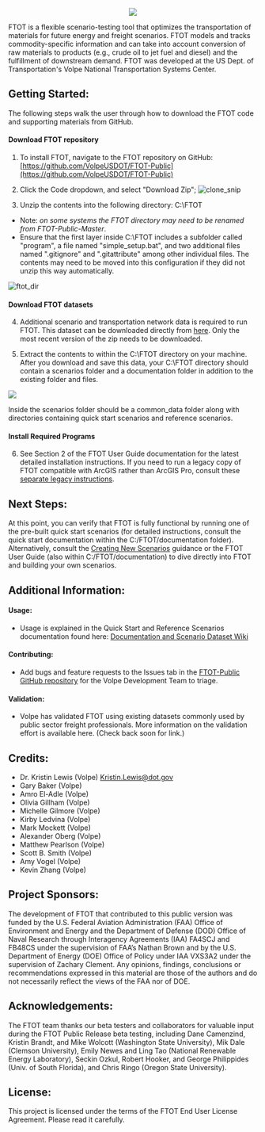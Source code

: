 <p align="center">
  <img src="https://user-images.githubusercontent.com/68650998/178897476-092cb9dc-0162-4bcb-9e31-7f5f252ec42b.png?raw=true"/>
</p>

FTOT is a flexible scenario-testing tool that optimizes the transportation of materials for future energy and freight scenarios. FTOT models and tracks commodity-specific information and can take into account conversion of raw materials to products (e.g., crude oil to jet fuel and diesel) and the fulfillment of downstream demand. FTOT was developed at the US Dept. of Transportation's Volpe National Transportation Systems Center.

## Getting Started:
The following steps walk the user through how to download the FTOT code and supporting materials from GitHub.

#### Download FTOT repository

1. To install FTOT, navigate to the FTOT repository on GitHub: [https://github.com/VolpeUSDOT/FTOT-Public](https://github.com/VolpeUSDOT/FTOT-Public)

2. Click the Code dropdown, and select "Download Zip";
![clone_snip](https://user-images.githubusercontent.com/45362680/92968787-5be4e300-f441-11ea-9c6e-2e3e37e0dbcb.png)

3. Unzip the contents into the following directory: C:\FTOT 
* Note: _on some systems the FTOT directory may need to be renamed from FTOT-Public-Master_.
* Ensure that the first layer inside C:\FTOT includes a subfolder called "program", a file named "simple_setup.bat", and two additional files named ".gitignore" and ".gitattribute" among other individual files. The contents may need to be moved into this configuration if they did not unzip this way automatically.

![ftot_dir](https://user-images.githubusercontent.com/65978091/108519340-87dd7d80-7297-11eb-8887-71676707e87b.jpg)

#### Download FTOT datasets

4. Additional scenario and transportation network data is required to run FTOT. This dataset can be downloaded directly from [here](https://volpeusdot.github.io/FTOT-Public/data_download.html). Only the most recent version of the zip needs to be downloaded.

5. Extract the contents to within the C:\FTOT directory on your machine. After you download and save this data, your C:\FTOT directory should contain a scenarios folder and a documentation folder in addition to the existing folder and files. 

![](https://user-images.githubusercontent.com/18051014/60043529-49d92200-968e-11e9-87fd-0ecf95341035.png)
 
Inside the scenarios folder should be a common_data folder along with directories containing quick start scenarios and reference scenarios.

#### Install Required Programs

6. See Section 2 of the FTOT User Guide documentation for the latest detailed installation instructions. If you need to run a legacy copy of FTOT compatible with ArcGIS rather than ArcGIS Pro, consult these [separate legacy instructions](https://volpeusdot.github.io/FTOT-Public/installation_old.html).

## Next Steps:
At this point, you can verify that FTOT is fully functional by running one of the pre-built quick start scenarios (for detailed instructions, consult the quick start documentation within the C:/FTOT/documentation folder). Alternatively, consult the [Creating New Scenarios](https://volpeusdot.github.io/FTOT-Public/create_scenario.html) guidance or the FTOT User Guide (also within C:/FTOT/documentation) to dive directly into FTOT and building your own scenarios.

## Additional Information:

#### Usage:
* Usage is explained in the Quick Start and Reference Scenarios documentation found here: [Documentation and Scenario Dataset Wiki](https://volpeusdot.github.io/FTOT-Public/data_download.html)

#### Contributing: 
* Add bugs and feature requests to the Issues tab in the [FTOT-Public GitHub repository](https://github.com/VolpeUSDOT/FTOT-Public/) for the Volpe Development Team to triage.

#### Validation:
* Volpe has validated FTOT using existing datasets commonly used by public sector freight professionals. More information on the validation effort is available here. (Check back soon for link.)

## Credits: 
* Dr. Kristin Lewis (Volpe) <Kristin.Lewis@dot.gov>
* Gary Baker (Volpe) 
* Amro El-Adle (Volpe)
* Olivia Gillham (Volpe) 
* Michelle Gilmore (Volpe) 
* Kirby Ledvina (Volpe)
* Mark Mockett (Volpe)
* Alexander Oberg (Volpe) 
* Matthew Pearlson (Volpe)
* Scott B. Smith (Volpe) 
* Amy Vogel (Volpe)
* Kevin Zhang (Volpe)

## Project Sponsors:
The development of FTOT that contributed to this public version was funded by the U.S. Federal Aviation Administration (FAA) Office of Environment and Energy and the Department of Defense (DOD) Office of Naval Research through Interagency Agreements (IAA) FA4SCJ and FB48CS under the supervision of FAA’s Nathan Brown and by the U.S. Department of Energy (DOE) Office of Policy under IAA VXS3A2 under the supervision of Zachary Clement. Any opinions, findings, conclusions or recommendations expressed in this material are those of the authors and do not necessarily reflect the views of the FAA nor of DOE.

## Acknowledgements:
The FTOT team thanks our beta testers and collaborators for valuable input during the FTOT Public Release beta testing, including Dane Camenzind, Kristin Brandt, and Mike Wolcott (Washington State University), Mik Dale (Clemson University), Emily Newes and Ling Tao (National Renewable Energy Laboratory), Seckin Ozkul, Robert Hooker, and George Philippides (Univ. of South Florida), and Chris Ringo (Oregon State University).

## License: 
This project is licensed under the terms of the FTOT End User License Agreement. Please read it carefully.
